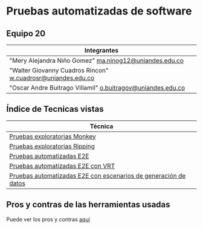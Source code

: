 # Pruebas automatizadas de software

## Equipo 20

| Integrantes                                                   |
| ------------------------------------------------------------- |
| "Mery Alejandra Niño Gomez" <ma.ninog12@uniandes.edu.co>      |
| "Walter Giovanny Cuadros Rincon" <w.cuadrosr@uniandes.edu.co> |
| "Oscar Andre Buitrago Villamil" <o.buitragov@uniandes.edu.co> |

## Índice de Tecnicas vistas

| Técnica                                                         |
| --------------------------------------------------------------- |
| [Pruebas exploratorias Monkey ](https://github.com/obuitrago-uniandes/ghost-automated-test/tree/main/1-monkey-cypress) |
| [Pruebas exploratorias Ripping   ](https://github.com/obuitrago-uniandes/ghost-automated-test/tree/main/2-ripuppet) |
| [Pruebas automatizadas E2E](https://github.com/obuitrago-uniandes/ghost-automated-test/tree/main/3-e2e) |
| [Pruebas automatizadas E2E con VRT](https://github.com/obuitrago-uniandes/ghost-automated-test/tree/main/4-vrt) |
| [Pruebas automatizadas E2E con escenarios de generación de datos](https://github.com/obuitrago-uniandes/ghost-automated-test/tree/main/5-data) |

## Pros y contras de las herramientas usadas

Puede ver los pros y contras [aquí](https://github.com/obuitrago-uniandes/ghost-automated-test/wiki/Pros-y-contras-de-las-herramientas-usadas)
